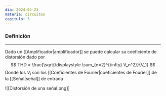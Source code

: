 ```yaml
---
dia: 2024-04-23
materia: circuitos
capitulo: 3
---
```

### Definición
---
Dado un [[Amplificador|amplificador]] se puede calcular su coeficiente de distorsión dado por $$ THD = \frac{\sqrt{\displaystyle \sum_{n=2}^{\infty} V_n^2}}{V_1} $$
Donde los $V_i$ son los [[Coeficientes de Fourier|coeficientes de Fourier]] de la [[Señal|señal]] de entrada

![[Distorsión de una señal.png]]

